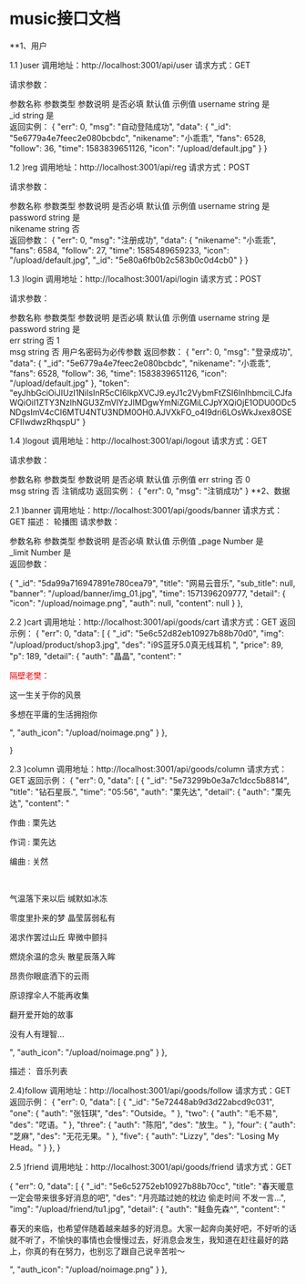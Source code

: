 # music接口文档

**1、用户

1.1 )user
调用地址：http://localhost:3001/api/user
请求方式：GET

请求参数：

参数名称	参数类型	参数说明	是否必填	默认值	示例值
username	string		是		
_id	string		是		
返回实例：
{
    "err": 0,
    "msg": "自动登陆成功",
    "data": {
        "_id": "5e6779a4e7feec2e080bcbdc",
        "nikename": "小乖乖",
        "fans": 6528,
        "follow": 36,
        "time": 1583839651126,
        "icon": "/upload/default.jpg"
    }
}

1.2 )reg
调用地址：http://localhost:3001/api/reg
请求方式：POST

请求参数：

参数名称	参数类型	参数说明	是否必填	默认值	示例值
username	string		是		
password	string		是		
nikename	string		否		
返回参数：
{
    "err": 0,
    "msg": "注册成功",
    "data": {
        "nikename": "小乖乖",
        "fans": 6584,
        "follow": 27,
        "time": 1585489659233,
        "icon": "/upload/default.jpg",
        "_id": "5e80a6fb0b2c583b0c0d4cb0"
 }
   }

1.3 )login
调用地址：http://localhost:3001/api/login
请求方式：POST

请求参数：

参数名称	参数类型	参数说明	是否必填	默认值	示例值
username	string		是		
password	string		是		
err	string		否	1	
msg	string		否		用户名密码为必传参数
返回参数：
{
    "err": 0,
    "msg": "登录成功",
    "data": {
        "_id": "5e6779a4e7feec2e080bcbdc",
        "nikename": "小乖乖",
        "fans": 6528,
        "follow": 36,
        "time": 1583839651126,
        "icon": "/upload/default.jpg"
    },
    "token": "eyJhbGciOiJIUzI1NiIsInR5cCI6IkpXVCJ9.eyJ1c2VybmFtZSI6InlhbmciLCJfaWQiOiI1ZTY3NzlhNGU3ZmVlYzJlMDgwYmNiZGMiLCJpYXQiOjE1ODU0ODc5NDgsImV4cCI6MTU4NTU3NDM0OH0.AJVXkFO_o4I9dri6LOsWkJxex8OSECFIIwdwzRhqspU"
}



1.4 )logout
调用地址：http://localhost:3001/api/logout
请求方式：GET

请求参数：

参数名称	参数类型	参数说明	是否必填	默认值	示例值
err	string		否	0	
msg	string		否		注销成功
返回实例：
{
    "err": 0,
    "msg": "注销成功"
}
**2、数据


2.1 )banner
调用地址：http://localhost:3001/api/goods/banner
请求方式：GET
描述：
轮播图
请求参数：

参数名称	参数类型	参数说明	是否必填	默认值	示例值
_page	Number		是		
_limit	Number		是		
返回参数：

 {
            "_id": "5da99a716947891e780cea79",
            "title": "网易云音乐",
            "sub_title": null,
            "banner": "/upload/banner/img_01.jpg",
            "time": 1571396209777,
            "detail": {
                "icon": "/upload/noimage.png",
                "auth": null,
                "content": null
            }
        },


2.2 )cart
调用地址：http://localhost:3001/api/goods/cart
请求方式：GET
返回示例：
{
    "err": 0,
    "data": [
        {
            "_id": "5e6c52d82eb10927b88b70d0",
            "img": "/upload/product/shop3.jpg",
            "des": "i9S蓝牙5.0真无线耳机 ",
            "price": 89,
            "p": 189,
            "detail": {
                "auth": "晶晶",
                "content": "<p><span style='color:red'>隔壁老樊：</span></p><p>这一生关于你的风景</p><p>多想在平庸的生活拥抱你</p>",
                "auth_icon": "/upload/noimage.png"
            }
        },
        
}

2.3 )column
调用地址：http://localhost:3001/api/goods/column
请求方式：GET
返回示例：
{
    "err": 0,
    "data": [
        {
            "_id": "5e73299b0e3a7c1dcc5b8814",
            "title": "钻石星辰.",
            "time": "05:56",
            "auth": "栗先达",
            "detail": {
                "auth": "栗先达",
                "content": "<p>作曲 : 栗先达</p><p>作词 : 栗先达</p><p>编曲 : 关然</p><br><p>气温落下来以后 缄默如冰冻</p><p>零度里扑来的梦 晶莹孱弱私有</p><p>渴求作罢过山丘 卑微中颤抖</p><p>燃烧余温的念头 散星辰落入眸</p><p>昂贵你眼底洒下的云雨</p><p>原谅撑伞人不能再收集</p><p>翻开爱开始的故事</p><p>没有人有理智...</p>",
                "auth_icon": "/upload/noimage.png"
            }
        },

描述：
音乐列表


2.4)follow
调用地址：http://localhost:3001/api/goods/follow
请求方式：GET
返回示例：
{
    "err": 0,
    "data": [
        {
            "_id": "5e72448ab9d3d22abcd9c031",
            "one": {
                "auth": "张钰琪",
                "des": "Outside。"
            },
            "two": {
                "auth": "毛不易",
                "des": "呓语。"
            },
            "three": {
                "auth": "陈阳",
                "des": "放生。"
            },
            "four": {
                "auth": "芝麻",
                "des": "无花无果。"
            },
            "five": {
                "auth": "Lizzy",
                "des": "Losing My Head。"
            }
        },
}


2.5 )friend
调用地址：http://localhost:3001/api/goods/friend
请求方式：GET

{
    "err": 0,
    "data": [
        {
            "_id": "5e6c52752eb10927b88b70cc",
            "title": "春天暖意一定会带来很多好消息的吧",
            "des": "月亮踏过她的枕边 偷走时间 不发一言...",
            "img": "/upload/friend/tu1.jpg",
            "detail": {
                "auth": "鲑鱼先森^",
                "content": "<p> 春天的来临，也希望伴随着越来越多的好消息。大家一起奔向美好吧，不好听的话就不听了，不愉快的事情也会慢慢过去，好消息会发生，我知道在赶往最好的路上，你真的有在努力，也别忘了跟自己说辛苦啦～</p>",
                "auth_icon": "/upload/noimage.png"
            }
        },
